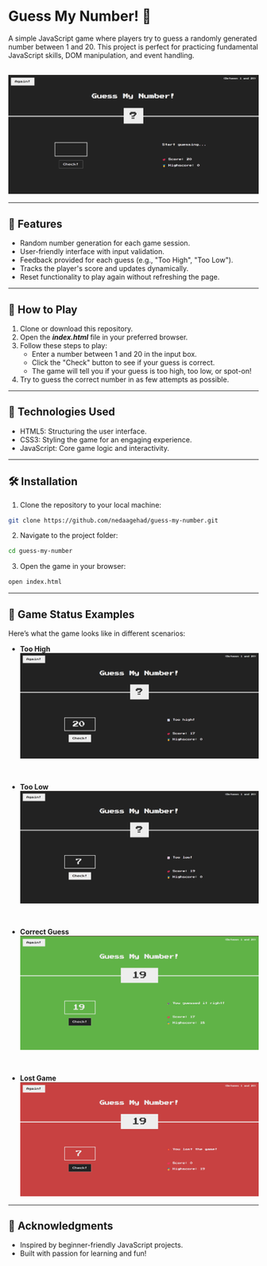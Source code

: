 # Guess My Number! 🤔

A simple JavaScript game where players try to guess a randomly generated number between 1 and 20. This project is perfect for practicing fundamental JavaScript skills, DOM manipulation, and event handling.

<br>

<img src="./images/guess-my-number-first-screen.png" alt="guess my number first screen">

---

## 📝 Features

- Random number generation for each game session.
- User-friendly interface with input validation.
- Feedback provided for each guess (e.g., "Too High", "Too Low").
- Tracks the player's score and updates dynamically.
- Reset functionality to play again without refreshing the page.

---

## 🚀 How to Play

1. Clone or download this repository.
2. Open the **_index.html_** file in your preferred browser.
3. Follow these steps to play:
   - Enter a number between 1 and 20 in the input box.
   - Click the "Check" button to see if your guess is correct.
   - The game will tell you if your guess is too high, too low, or spot-on!
4. Try to guess the correct number in as few attempts as possible.

---

## 🔧 Technologies Used

- HTML5: Structuring the user interface.
- CSS3: Styling the game for an engaging experience.
- JavaScript: Core game logic and interactivity.

---

## 🛠️ Installation

1. Clone the repository to your local machine:

```bash
git clone https://github.com/nedaagehad/guess-my-number.git
```

2. Navigate to the project folder:

```bash
cd guess-my-number
```

3. Open the game in your browser:

```bash
open index.html
```

---

## 🎨 Game Status Examples

Here’s what the game looks like in different scenarios:

- **Too High**
  ![Too High](./images/too-high.png)

  <br>

- **Too Low**
  ![Too Low](./images/too-low.png)

  <br>

- **Correct Guess**
  ![Correct Guess](./images/you-guessed-it.png)

<br>

- **Lost Game**
  ![Reset Game](./images/you-lost.png)

---

## 🌟 Acknowledgments
* Inspired by beginner-friendly JavaScript projects.
* Built with passion for learning and fun!
